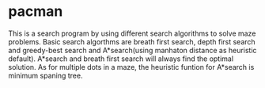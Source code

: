 # pacman
This is a search program by using different search algorithms to solve maze problems.
Basic search algorthms are breath first search, depth first search and greedy-best search and 
A\*search(using manhaton distance as heuristic default). 
A\*search and breath first search will always find the optimal solution. 
As for multiple dots in a maze, the heuristic funtion for A\*search is minimum spaning tree.
